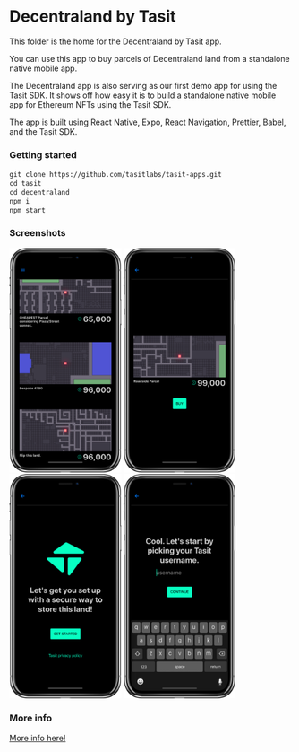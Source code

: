 # Decentraland by Tasit

This folder is the home for the Decentraland by Tasit app.

You can use this app to buy parcels of Decentraland land from a standalone native mobile app.

The Decentraland app is also serving as our first demo app for using the Tasit SDK. It shows off how easy it is to build a standalone native mobile app for Ethereum NFTs using the Tasit SDK.

The app is built using React Native, Expo, React Navigation, Prettier, Babel, and the Tasit SDK.

### Getting started

```
git clone https://github.com/tasitlabs/tasit-apps.git
cd tasit
cd decentraland
npm i
npm start
```

### Screenshots

<div align="left">
  <img src="./../../../assets/screenshots/ListLand.png" width="200" />
  <img src="./../../../assets/screenshots/BuyLand.png" width="200" />
</div>

<div align="left">
  <img src="./../../../assets/screenshots/StartSetup.png" width="200" />
  <img src="./../../../assets/screenshots/PickUsername.png" width="200" />
</div>

### More info

[More info here!](https://github.com/tasitlabs/tasit)

